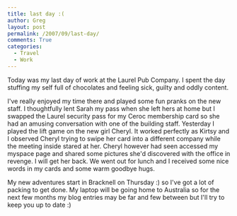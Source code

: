 ```yaml
---
title: last day :(
author: Greg
layout: post
permalink: /2007/09/last-day/
comments: True
categories:
  - Travel
  - Work
---
```

Today was my last day of work at the Laurel Pub Company. I spent the day stuffing my self full of chocolates and feeling sick, guilty and oddly content. 

I've really enjoyed my time there and played some fun pranks on the new staff. I thoughtfully lent Sarah my pass when she left hers at home but I swapped the Laurel security pass for my Ceroc membership card so she had an amusing conversation with one of the building staff. Yesterday I played the lift game on the new girl Cheryl. It worked perfectly as Kirtsy and I observed Cheryl trying to swipe her card into a different company while the meeting inside stared at her. Cheryl however had seen accessed my myspace page and shared some pictures she'd discovered with the office in revenge. I will get her back. We went out for lunch and I received some nice words in my cards and some warm goodbye hugs.

My new adventures start in Bracknell on Thursday :) so I've got a lot of packing to get done. My laptop will be going home to Australia so for the next few months my blog entries may be far and few between but I'll try to keep you up to date :)